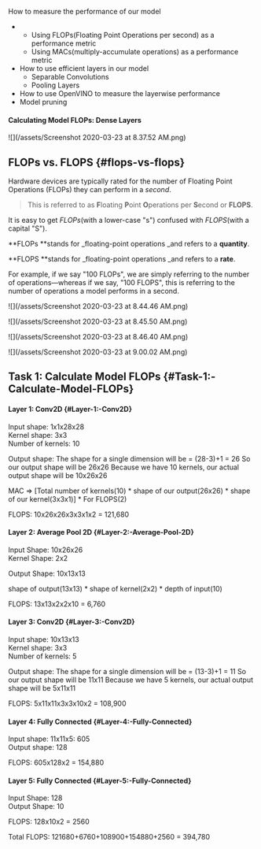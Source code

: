 How to measure the performance of our model

* * Using FLOPs\(Floating Point Operations per second\) as a performance metric
  * Using MACs\(multiply-accumulate operations\) as a performance metric
* How to use efficient layers in our model
  * Separable Convolutions
  * Pooling Layers
* How to use OpenVINO to measure the layerwise performance
* Model pruning

#### Calculating Model FLOPs: Dense Layers

![](/assets/Screenshot 2020-03-23 at 8.37.52 AM.png)

## FLOPs vs. FLOPS {#flops-vs-flops}

Hardware devices are typically rated for the number of Floating Point Operations \(FLOPs\) they can perform in a _second_.

> This is referred to as **F**loating **P**oint **O**perations per **S**econd or **FLOPS**.

It is easy to get _FLOPs_\(with a lower-case "s"\) confused with _FLOPS_\(with a capital "S"\).

**FLOPs **stands for \_floating-point operations \_and refers to a **quantity**.

**FLOPS **stands for \_floating-point operations \_and refers to a **rate**.

For example, if we say "100 FLOPs", we are simply referring to the number of operations—whereas if we say, "100 FLOPS", this is referring to the number of operations a model performs in a second.

![](/assets/Screenshot 2020-03-23 at 8.44.46 AM.png)

![](/assets/Screenshot 2020-03-23 at 8.45.50 AM.png)

![](/assets/Screenshot 2020-03-23 at 8.46.40 AM.png)

![](/assets/Screenshot 2020-03-23 at 9.00.02 AM.png)

## Task 1: Calculate Model FLOPs {#Task-1:-Calculate-Model-FLOPs}

#### Layer 1: Conv2D {#Layer-1:-Conv2D}

Input shape: 1x1x28x28  
Kernel shape: 3x3  
Number of kernels: 10

Output shape: The shape for a single dimension will be = \(28-3\)+1 = 26 So our output shape will be 26x26 Because we have 10 kernels, our actual output shape will be 10x26x26

MAC =&gt; \[Total number of kernels\(10\) \* shape of our output\(26x26\) \* shape of our kernel\(3x3x1\)\] \* For FLOPS\(2\) 

FLOPS: 10x26x26x3x3x1x2 = 121,680

#### Layer 2: Average Pool 2D {#Layer-2:-Average-Pool-2D}

Input Shape: 10x26x26  
Kernel Shape: 2x2

Output Shape: 10x13x13

shape of output\(13x13\) \* shape of kernel\(2x2\) \* depth of input\(10\)

FLOPS: 13x13x2x2x10 = 6,760

#### Layer 3: Conv2D {#Layer-3:-Conv2D}

Input shape: 10x13x13  
Kernel shape: 3x3  
Number of kernels: 5

Output shape: The shape for a single dimension will be = \(13-3\)+1 = 11 So our output shape will be 11x11 Because we have 5 kernels, our actual output shape will be 5x11x11

FLOPS: 5x11x11x3x3x10x2 = 108,900

#### Layer 4: Fully Connected {#Layer-4:-Fully-Connected}

Input shape: 11x11x5: 605  
Output shape: 128

FLOPS: 605x128x2 = 154,880

#### Layer 5: Fully Connected {#Layer-5:-Fully-Connected}

Input Shape: 128  
Output Shape: 10

FLOPS: 128x10x2 = 2560

Total FLOPS: 121680+6760+108900+154880+2560 = 394,780

